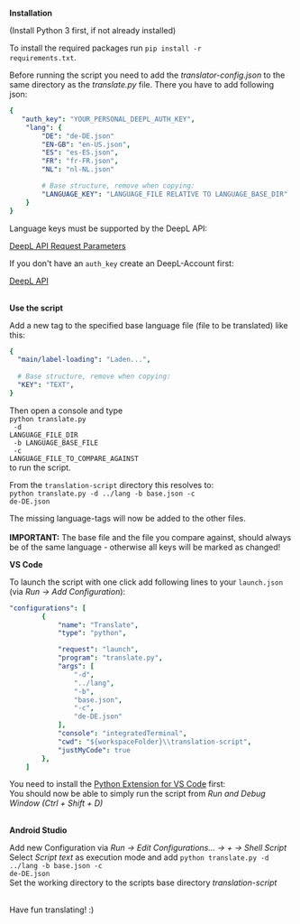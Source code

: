 <b>Installation</b>

(Install Python 3 first, if not already installed)

To install the required packages run <code>pip install -r requirements.txt</code>.


Before running the script you need to add the *translator-config.json* to the same directory as the _translate.py_ file. There you have to add following json: <br>
```yaml
{
   "auth_key": "YOUR_PERSONAL_DEEPL_AUTH_KEY",
    "lang": {
        "DE": "de-DE.json"
        "EN-GB": "en-US.json",
        "ES": "es-ES.json",
        "FR": "fr-FR.json",
        "NL": "nl-NL.json"

        # Base structure, remove when copying:
        "LANGUAGE_KEY": "LANGUAGE_FILE RELATIVE TO LANGUAGE_BASE_DIR" 
    }
}
```
Language keys must be supported by the DeepL API:

[DeepL API Request Parameters](https://www.deepl.com/de/docs-api/translating-text/request/)

If you don't have an <code>auth_key</code> create an DeepL-Account first:

[DeepL API](https://www.deepl.com/de/docs-api/)
<br>
<br>


<b>Use the script</b>

Add a new tag to the specified base language file (file to be translated) like this: <br>
```yaml
{
  "main/label-loading": "Laden...",
  
  # Base structure, remove when copying:
  "KEY": "TEXT",
}
```

Then open a console and type <br> 
<code>python translate.py <br>
-d LANGUAGE_FILE_DIR <br>
-b LANGUAGE_BASE_FILE <br>
-c LANGUAGE_FILE_TO_COMPARE_AGAINST
</code> <br>
to run the script.

From the <code>translation-script</code> directory this resolves to: <br>
<code>python translate.py -d ../lang -b base.json -c de-DE.json</code>

The missing language-tags will now be added to the other files.
<br>
<br>
**IMPORTANT:** The base file and the file you compare against, should always be of the same language - otherwise all 
keys will be marked as changed!


<b>VS Code</b>

To launch the script with one click add following lines to your <code>launch.json</code> (via _Run -> Add Configuration_): 

```yaml
"configurations": [
        {
            "name": "Translate",
            "type": "python",

            "request": "launch",
            "program": "translate.py",
            "args": [
                "-d",
                "../lang",
                "-b",
                "base.json",
                "-c",
                "de-DE.json"
            ],
            "console": "integratedTerminal",
            "cwd": "${workspaceFolder}\\translation-script",
            "justMyCode": true
        },
    ]
```

You need to install the [Python Extension for VS Code](https://marketplace.visualstudio.com/items?itemName=ms-python.python) first: 
<br>
You should now be able to simply run the script from _Run and Debug Window (Ctrl + Shift + D)_
<br>
<br>

<b>Android Studio</b>

Add new Configuration via _Run -> Edit Configurations... -> + -> Shell Script_
Select _Script text_ as execution mode and add <code>python translate.py -d ../lang -b base.json -c de-DE.json</code> <br>
Set the working directory to the scripts base directory _translation-script_
<br>
<br>

Have fun translating! :)
